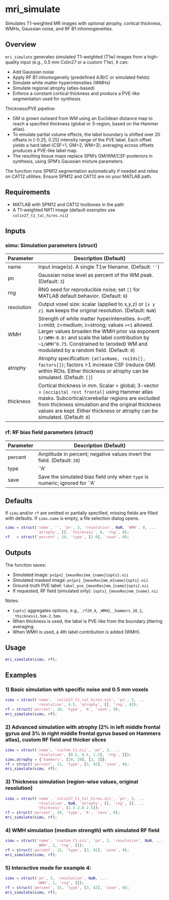 # mri_simulate
Simulates T1-weighted MR images with optional atrophy, cortical thickness, WMHs, Gaussian noise, and RF B1 inhomogeneities.

## Overview
`mri_simulate` generates simulated T1-weighted (T1w) images from a high-quality input (e.g., 0.5 mm Colin27 or a custom T1w). It can:

- Add Gaussian noise
- Apply RF B1 inhomogeneity (predefined A/B/C or simulated fields)
- Simulate white matter hyperintensities (WMHs)
- Simulate regional atrophy (atlas-based)
- Enforce a constant cortical thickness and produce a PVE-like segmentation used for synthesis

Thickness/PVE pipeline:
- GM is grown outward from WM using an Euclidean distance map to reach a specified thickness (global or 3-region, based on the Hammer atlas).
- To emulate partial volume effects, the label boundary is shifted over 20 offsets in [-0.25, 0.25] intensity range of the PVE label. Each offset yields a hard label (CSF=1, GM=2, WM=3); averaging across offsets produces a PVE-like label map.
- The resulting tissue maps replace SPM’s GM/WM/CSF posteriors in synthesis, using SPM’s Gaussian mixture parameters.

The function runs SPM12 segmentation automatically if needed and relies on CAT12 utilities. Ensure SPM12 and CAT12 are on your MATLAB path.

## Requirements
- MATLAB with SPM12 and CAT12 toolboxes in the path
- A T1-weighted NIfTI image (default examples use `colin27_t1_tal_hires.nii`)

## Inputs
### simu: Simulation parameters (struct)

Parameter | Description (Default)
----------|------------------------
name | Input image(s). A single T1w filename. (Default: `''`)
pn | Gaussian noise level as percent of the WM peak. (Default: `3`)
rng | RNG seed for reproducible noise; set `[]` for MATLAB default behavior. (Default: `0`)
resolution | Output voxel size: scalar (applied to x,y,z) or `[x y z]`. `NaN` keeps the original resolution. (Default: `NaN`)
WMH | Strength of white matter hyperintensities. `0`=off; `1`=mild; `2`=medium; `3`=strong; values `>=1` allowed. Larger values broaden the WMH prior via exponent `1/(WMH-0.8)` and scale the label contribution by `~1/WMH^0.75`. Constrained to (eroded) WM and modulated by a random field. (Default: `0`)
atrophy | Atrophy specification: `{atlasName, roiIds[], factors[]}`; factors >1 increase CSF (reduce GM) within ROIs. Either thickness or atrophy can be simulated. (Default: `[]`)
thickness | Cortical thickness in mm. Scalar = global; 3-vector = `[occipital rest frontal]` using Hammer atlas masks. Subcortical/cerebellar regions are excluded from thickness simulation and the original thickness values are kept. Either thickness or atrophy can be simulated. (Default: `0`)

### rf: RF bias field parameters (struct)

Parameter | Description (Default)
----------|------------------------
percent | Amplitude in percent; negative values invert the field. (Default: `20`)
type | `'A'|'B'|'C'` (predefined MNI fields) or numeric `[strength rngSeed]` for a simulated field. Strength in `1..4` (3–4 ~ stronger 7T-like). (Default: `[2 0]`)
save | Save the simulated bias field only when `type` is numeric; ignored for `'A'|'B'|'C'`. (Default: `0`)

## Defaults
If `simu` and/or `rf` are omitted or partially specified, missing fields are filled with defaults. If `simu.name` is empty, a file selection dialog opens.

```matlab
simu = struct('name', '', 'pn', 3, 'resolution', NaN, 'WMH', 0, ...
              'atrophy', [], 'thickness', 0, 'rng', 0);
rf   = struct('percent', 20, 'type', [2 0], 'save', 0);
```

## Outputs
The function saves:
- Simulated image: `pn{pn}_{meanRes}mm_{name}{opts}.nii`
- Simulated masked image: `pn{pn}_{meanRes}mm_m{name}{opts}.nii`
- Ground-truth PVE label: `label_pve_{meanRes}mm_{name}{opts}.nii`
- If requested, RF field (simulated only): `{opts}_{meanRes}mm_{name}.nii`

Notes:
- `{opts}` aggregates options, e.g., `_rf20_A`, `_WMH2`, `_hammers_28_2`, `_thickness1.5mm-2.5mm`.
- When thickness is used, the label is PVE-like from the boundary jittering averaging.
- When WMH is used, a 4th label contribution is added (WMH).

## Usage
```matlab
mri_simulate(simu, rf);
```

## Examples

### 1) Basic simulation with specific noise and 0.5 mm voxels
```matlab
simu = struct('name', 'colin27_t1_tal_hires.nii', 'pn', 3, ...
              'resolution', 0.5, 'atrophy', [], 'rng', 42);
rf = struct('percent', 20, 'type', 'A', 'save', 0);
mri_simulate(simu, rf);
```

### 2) Advanced simulation with atrophy (2% in left middle frontal gyrus and 3% in right middle frontal gyrus based on Hammers atlas), custom RF field and thicker slices
```matlab
simu = struct('name', 'custom_t1.nii', 'pn', 3, ...
              'resolution', [0.5, 0.5, 1.5], 'rng', []);
simu.atrophy = {'hammers', [28, 29], [2, 3]};
rf = struct('percent', 15, 'type', [3, 42], 'save', 0);
mri_simulate(simu, rf);
```

### 3) Thickness simulation (region-wise values, original resolution)
```matlab
simu = struct('name', 'colin27_t1_tal_hires.nii', 'pn', 3, ...
              'resolution', NaN, 'atrophy', [], 'rng', [], ...
              'thickness', [1.5 2.0 2.5]);
rf = struct('percent', 20, 'type', 'A', 'save', 0);
mri_simulate(simu, rf);
```

### 4) WMH simulation (medium strength) with simulated RF field
```matlab
simu = struct('name', 'custom_t1.nii', 'pn', 3, 'resolution', NaN, ...
              'WMH', 2, 'rng', []);
rf = struct('percent', 15, 'type', [3, 42], 'save', 0);
mri_simulate(simu, rf);
```

### 5) Interactive mode for example 4:
```matlab
simu = struct('pn', 3, 'resolution', NaN, ...
              'WMH', 2, 'rng', []);
rf = struct('percent', 15, 'type', [3, 42], 'save', 0);
mri_simulate(simu, rf);
```
